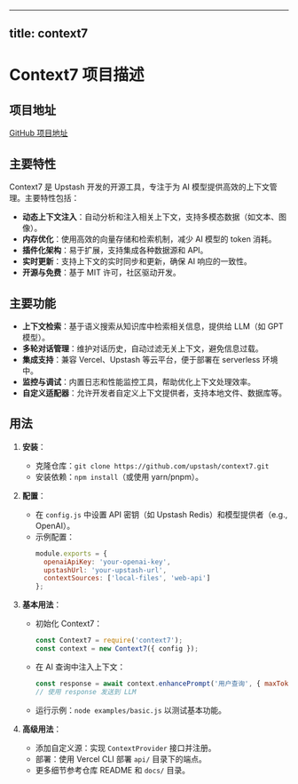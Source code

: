 
---
title: context7
---

# Context7 项目描述

## 项目地址
[GitHub 项目地址](https://github.com/upstash/context7?tab=readme-ov-file)

## 主要特性
Context7 是 Upstash 开发的开源工具，专注于为 AI 模型提供高效的上下文管理。主要特性包括：
- **动态上下文注入**：自动分析和注入相关上下文，支持多模态数据（如文本、图像）。
- **内存优化**：使用高效的向量存储和检索机制，减少 AI 模型的 token 消耗。
- **插件化架构**：易于扩展，支持集成各种数据源和 API。
- **实时更新**：支持上下文的实时同步和更新，确保 AI 响应的一致性。
- **开源与免费**：基于 MIT 许可，社区驱动开发。

## 主要功能
- **上下文检索**：基于语义搜索从知识库中检索相关信息，提供给 LLM（如 GPT 模型）。
- **多轮对话管理**：维护对话历史，自动过滤无关上下文，避免信息过载。
- **集成支持**：兼容 Vercel、Upstash 等云平台，便于部署在 serverless 环境中。
- **监控与调试**：内置日志和性能监控工具，帮助优化上下文处理效率。
- **自定义适配器**：允许开发者自定义上下文提供者，支持本地文件、数据库等。

## 用法
1. **安装**：
   - 克隆仓库：`git clone https://github.com/upstash/context7.git`
   - 安装依赖：`npm install`（或使用 yarn/pnpm）。

2. **配置**：
   - 在 `config.js` 中设置 API 密钥（如 Upstash Redis）和模型提供者（e.g., OpenAI）。
   - 示例配置：
     ```javascript
     module.exports = {
       openaiApiKey: 'your-openai-key',
       upstashUrl: 'your-upstash-url',
       contextSources: ['local-files', 'web-api']
     };
     ```

3. **基本用法**：
   - 初始化 Context7：
     ```javascript
     const Context7 = require('context7');
     const context = new Context7({ config });
     ```
   - 在 AI 查询中注入上下文：
     ```javascript
     const response = await context.enhancePrompt('用户查询', { maxTokens: 1000 });
     // 使用 response 发送到 LLM
     ```
   - 运行示例：`node examples/basic.js` 以测试基本功能。

4. **高级用法**：
   - 添加自定义源：实现 `ContextProvider` 接口并注册。
   - 部署：使用 Vercel CLI 部署 `api/` 目录下的端点。
   - 更多细节参考仓库 README 和 `docs/` 目录。